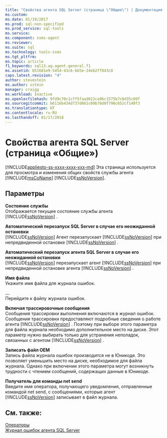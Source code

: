 ```yaml
---
title: "Свойства агента SQL Server (страница \"Общие\") | Документация Майкрософт"
ms.custom: 
ms.date: 01/19/2017
ms.prod: sql-non-specified
ms.prod_service: sql-tools
ms.service: 
ms.component: ssms-agent
ms.reviewer: 
ms.suite: sql
ms.technology: tools-ssms
ms.tgt_pltfrm: 
ms.topic: article
f1_keywords: sql13.ag.agent.general.f1
ms.assetid: b51601e9-5454-43c6-bb5e-24eb2ff043c8
caps.latest.revision: "4"
author: stevestein
ms.author: sstein
manager: craigg
ms.workload: Inactive
ms.openlocfilehash: 9fd9c70c1cff5faad622ca96c1575b7c8d35c09f
ms.sourcegitcommit: b6116b434d737d661c09b78d0f798c652cf149f3
ms.translationtype: HT
ms.contentlocale: ru-RU
ms.lasthandoff: 01/17/2018
---
```

# <a name="sql-server-agent-properties-general-page"></a>Свойства агента SQL Server (страница «Общие»)
[!INCLUDE[appliesto-ss-xxxx-xxxx-xxx-md](../../includes/appliesto-ss-xxxx-xxxx-xxx-md.md)] Эта страница используется для просмотра и изменения общих свойств службы агента [!INCLUDE[msCoName](../../includes/msconame_md.md)] [!INCLUDE[ssNoVersion](../../includes/ssnoversion_md.md)].  
  
## <a name="options"></a>Параметры  
**Состояние службы**  
Отображается текущее состояние службы агента [!INCLUDE[ssNoVersion](../../includes/ssnoversion_md.md)] .  
  
**Автоматический перезапуск SQL Server в случае его неожиданной остановки**  
[!INCLUDE[ssNoVersion](../../includes/ssnoversion_md.md)] Агент перезапускает [!INCLUDE[ssNoVersion](../../includes/ssnoversion_md.md)] при непредвиденной остановке [!INCLUDE[ssNoVersion](../../includes/ssnoversion_md.md)] .  
  
**Автоматический перезапуск агента SQL Server в случае его неожиданной остановки**  
[!INCLUDE[ssNoVersion](../../includes/ssnoversion_md.md)] перезапускает агент [!INCLUDE[ssNoVersion](../../includes/ssnoversion_md.md)] при непредвиденной остановке агента [!INCLUDE[ssNoVersion](../../includes/ssnoversion_md.md)] .  
  
**Имя файла**  
Укажите имя файла для журнала ошибок.  
  
**...**  
Перейдите к файлу журнала ошибок.  
  
**Включая трассировочные сообщения**  
Сообщения трассировки выполнения включаются в журнал ошибок. Сообщения трассировки предоставляют подробные сведения о работе агента [!INCLUDE[ssNoVersion](../../includes/ssnoversion_md.md)] . Поэтому при выборе этого параметра для файла журнала необходимо дополнительное место на диске. Этот параметр нужно выбирать только для устранения неполадок, связанных с агентом [!INCLUDE[ssNoVersion](../../includes/ssnoversion_md.md)] .  
  
**Записать файл OEM**  
Запись файла журнала ошибок производится не в Юникоде. Это позволяет уменьшить место на диске, необходимое для файла журнала. Однако при включении этого параметра могут возникнуть трудности с чтением сообщений, содержащих данные в Юникоде.  
  
**Получатель для команды net send**  
Введите имя оператора, получающего уведомления, отправленные командой net send, с сообщениями, которые агент [!INCLUDE[ssNoVersion](../../includes/ssnoversion_md.md)] записывает в файл журнала.  
  
## <a name="see-also"></a>См. также:  
[Операторы](../../ssms/agent/operators.md)  
[Журнал ошибок агента SQL Server](../../ssms/agent/sql-server-agent-error-log.md)  
  
